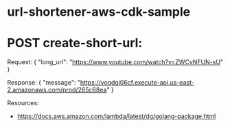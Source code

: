 # url-shortener-aws-cdk-sample
# POST create-short-url:
Request:
{
    "long_url": "https://www.youtube.com/watch?v=ZWCvNFUN-sU"
}

Response:
{
    "message": "https://voqdgj06cf.execute-api.us-east-2.amazonaws.com/prod/265c68ea"
}

Resources:

- https://docs.aws.amazon.com/lambda/latest/dg/golang-package.html
